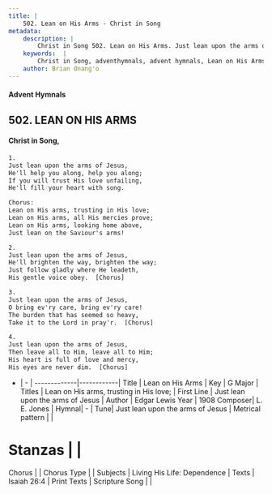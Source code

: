 ```yaml
---
title: |
    502. Lean on His Arms - Christ in Song
metadata:
    description: |
        Christ in Song 502. Lean on His Arms. Just lean upon the arms of Jesus, He'll help you along, help you along; If you will trust His love unfailing, He'll fill your heart with song. Chorus: Lean on His arms, trusting in His love; Lean on His arms, all His mercies prove; Lean on His arms, looking home above, Just lean on the Saviour's arms!
    keywords:  |
        Christ in Song, adventhymnals, advent hymnals, Lean on His Arms, Just lean upon the arms of Jesus. Lean on His arms, trusting in His love;
    author: Brian Onang'o
---
```


#### Advent Hymnals
## 502. LEAN ON HIS ARMS
####  Christ in Song,

```txt
1.
Just lean upon the arms of Jesus,
He'll help you along, help you along;
If you will trust His love unfailing,
He'll fill your heart with song.

Chorus:
Lean on His arms, trusting in His love;
Lean on His arms, all His mercies prove;
Lean on His arms, looking home above,
Just lean on the Saviour's arms!

2.
Just lean upon the arms of Jesus,
He'll brighten the way, brighten the way;
Just follow gladly where He leadeth,
His gentle voice obey.  [Chorus]

3.
Just lean upon the arms of Jesus,
O bring ev'ry care, bring ev'ry care!
The burden that has seemed so heavy,
Take it to the Lord in pray'r.  [Chorus]

4.
Just lean upon the arms of Jesus,
Then leave all to Him, leave all to Him;
His heart is full of love and mercy,
His eyes are never dim.  [Chorus]

```

- |   -  |
-------------|------------|
Title | Lean on His Arms |
Key | G Major |
Titles | Lean on His arms, trusting in His love; |
First Line | Just lean upon the arms of Jesus |
Author | Edgar Lewis
Year | 1908
Composer| L. E. Jones |
Hymnal|  - |
Tune| Just lean upon the arms of Jesus |
Metrical pattern | |
# Stanzas |  |
Chorus |  |
Chorus Type |  |
Subjects | Living His Life: Dependence |
Texts | Isaiah 26:4 |
Print Texts | 
Scripture Song |  |
    
